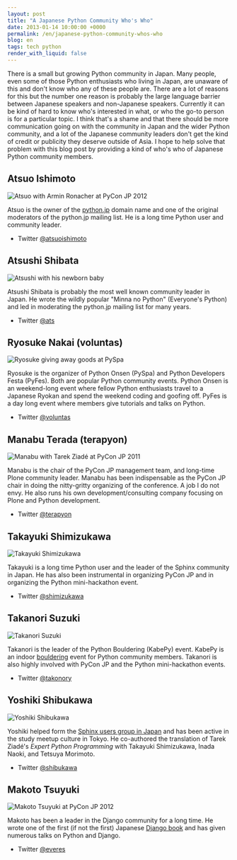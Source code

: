 ```yaml
---
layout: post
title: "A Japanese Python Community Who's Who"
date: 2013-01-14 10:00:00 +0000
permalink: /en/japanese-python-community-whos-who
blog: en
tags: tech python
render_with_liquid: false
---
```


There is a small but growing Python community in Japan. Many people, even some
of those Python enthusiasts who living in Japan, are unaware of this and don't
know who any of these people are. There are a lot of reasons for this but the
number one reason is probably the large language barrier between Japanese
speakers and non-Japanese speakers. Currently it can be kind of hard to know
who's interested in what, or who the go-to person is for a particular topic. I
think that's a shame and that there should be more communication going on with
the community in Japan and the wider Python community, and a lot of the Japanese
community leaders don't get the kind of credit or publicity they deserve outside
of Asia. I hope to help solve that problem with this blog post by providing a
kind of who's who of Japanese Python community members.

## Atsuo Ishimoto

![Atsuo with Armin Ronacher at PyCon JP 2012](/assets/images/691/ishimoto_big.jpg)

Atsuo is the owner of the [python.jp](http://python.jp/) domain name and one of
the original moderators of the python.jp mailing list. He is a long time Python
user and community leader.

- Twitter [@atsuoishimoto](https://twitter.com/atsuoishimoto)

## Atsushi Shibata

![Atsushi with his newborn baby](/assets/images/691/shibata_big.jpg)

Atsushi Shibata is probably the most well known community leader in Japan. He
wrote the wildly popular "Minna no Python" (Everyone's Python) and led in
moderating the python.jp mailing list for many years.

- Twitter [@ats](http://twitter.com/ats)

## Ryosuke Nakai (voluntas)

![Ryosuke giving away goods at PySpa](/assets/images/691/voluntas_big.jpg)

Ryosuke is the organizer of Python Onsen (PySpa) and Python Developers Festa
(PyFes). Both are popular Python community events. Python Onsen is an
weekend-long event where fellow Python enthusiasts travel to a Japanese Ryokan
and spend the weekend coding and goofing off. PyFes is a day long event where
members give tutorials and talks on Python.

- Twitter [@voluntas](http://twitter.com/voluntas)

## Manabu Terada (terapyon)

![Manabu with Tarek Ziadé at PyCon JP 2011](/assets/images/691/pycon-japan_big.jpeg)

Manabu is the chair of the PyCon JP management team, and long-time Plone
community leader. Manabu has been indispensable as the PyCon JP chair in doing
the nitty-gritty organizing of the conference. A job I do not envy. He also runs
his own development/consulting company focusing on Plone and Python development.

- Twitter [@terapyon](http://twitter.com/terapyon)

## Takayuki Shimizukawa

![Takayuki Shimizukawa](/assets/images/691/shimizukawa_big.jpg)

Takayuki is a long time Python user and the leader of the Sphinx community in
Japan. He has also been instrumental in organizing PyCon JP and in organizing
the Python mini-hackathon event.

- Twitter [@shimizukawa](http://twitter.com/shimizukawa)

## Takanori Suzuki

![Takanori Suzuki](/assets/images/691/takanory_big.jpg)

Takanori is the leader of the Python Bouldering (KabePy) event. KabePy is an
indoor [bouldering](http://en.wikipedia.org/wiki/Bouldering) event for Python
community members. Takanori is also highly involved with PyCon JP and the Python
mini-hackathon events.

- Twitter [@takonory](http://twitter.com/takanory)

## Yoshiki Shibukawa

![Yoshiki Shibukawa](/assets/images/691/shibukawa_big.jpg)

Yoshiki helped form the [Sphinx users group in Japan](http://sphinx-users.jp/)
and has been active in the study meetup culture in Tokyo. He co-authored the
translation of Tarek Ziadé's _Expert Python Programming_ with Takayuki
Shimizukawa, Inada Naoki, and Tetsuya Morimoto.

- Twitter [@shibukawa](http://twitter.com/shibukawa)

## Makoto Tsuyuki

![Makoto Tsuyuki at PyCon JP 2012](/assets/images/691/tsuyuki_big.jpg)

Makoto has been a leader in the Django community for a long time. He wrote one
of the first (if not the first) Japanese [Django
book](http://www.amazon.co.jp/Django%C3%97Python-LL%E3%83%95%E3%83%AC%E3%83%BC%E3%83%A0%E3%83%AF%E3%83%BC%E3%82%AFBOOKS-%E9%9C%B2%E6%9C%A8-%E8%AA%A0/dp/477413760X)
and has given numerous talks on Python and Django.

- Twitter [@everes](http://twitter.com/everes)

